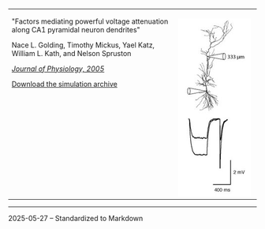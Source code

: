 <table border="0" bordercolor="#ffcc66" width="581">
  <tbody><tr bordercolor="#FF9933">
    <td valign="top" width="403">
      <p>"Factors mediating powerful voltage attenuation along CA1 pyramidal neuron dendrites"</p>
      <p>Nace L. Golding, Timothy Mickus, Yael Katz, William L. Kath, and Nelson Spruston</p>
      <p><a href="http://www.ncbi.nlm.nih.gov/entrez/query.fcgi?cmd=Retrieve&amp;db=pubmed&amp;dopt=Abstract&amp;list_uids=16002454&amp;query_hl=1" target="_blank"><em>Journal of Physiology, 2005</em></a></p>
      <p><a href="http://dendrites.esam.northwestern.edu/JP_2005/Attenuation.zip">Download the simulation archive</a></p>
    </td>
    <td align="left" valign="top" width="201">
      <br>
      <img src="readme_files/fig1" height="360" width="147" alt="Figure 1">
    </td>
  </tr>
  </tbody>
</table>

---

2025-05-27 – Standardized to Markdown